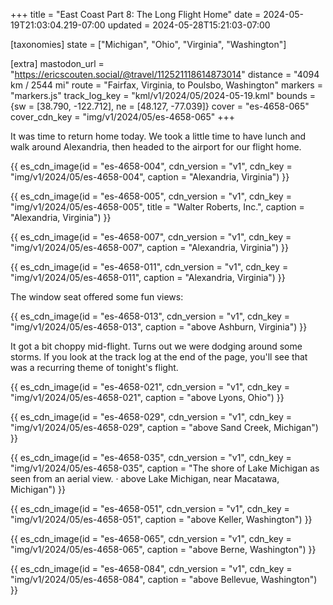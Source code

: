 +++
title = "East Coast Part 8: The Long Flight Home"
date = 2024-05-19T21:03:04.219-07:00
updated = 2024-05-28T15:21:03-07:00

[taxonomies]
state = ["Michigan", "Ohio", "Virginia", "Washington"]

[extra]
mastodon_url = "https://ericscouten.social/@travel/112521118614873014"
distance = "4094 km / 2544 mi"
route = "Fairfax, Virginia, to Poulsbo, Washington"
markers = "markers.js"
track_log_key = "kml/v1/2024/05/2024-05-19.kml"
bounds = {sw = [38.790, -122.712], ne = [48.127, -77.039]}
cover = "es-4658-065"
cover_cdn_key = "img/v1/2024/05/es-4658-065"
+++

It was time to return home today. We took a little time to have lunch and walk around Alexandria, then headed to the airport for our flight home.

<!-- more -->

{{ es_cdn_image(id = "es-4658-004", cdn_version = "v1", cdn_key = "img/v1/2024/05/es-4658-004", caption = "Alexandria, Virginia") }}

{{ es_cdn_image(id = "es-4658-005", cdn_version = "v1", cdn_key = "img/v1/2024/05/es-4658-005", title = "Walter Roberts, Inc.", caption = "Alexandria, Virginia") }}

{{ es_cdn_image(id = "es-4658-007", cdn_version = "v1", cdn_key = "img/v1/2024/05/es-4658-007", caption = "Alexandria, Virginia") }}

{{ es_cdn_image(id = "es-4658-011", cdn_version = "v1", cdn_key = "img/v1/2024/05/es-4658-011", caption = "Alexandria, Virginia") }}

The window seat offered some fun views:

{{ es_cdn_image(id = "es-4658-013", cdn_version = "v1", cdn_key = "img/v1/2024/05/es-4658-013", caption = "above Ashburn, Virginia") }}

It got a bit choppy mid-flight. Turns out we were dodging around some storms. If you look at the track log at the end of the page, you'll see that was a recurring theme of tonight's flight.

{{ es_cdn_image(id = "es-4658-021", cdn_version = "v1", cdn_key = "img/v1/2024/05/es-4658-021", caption = "above Lyons, Ohio") }}

{{ es_cdn_image(id = "es-4658-029", cdn_version = "v1", cdn_key = "img/v1/2024/05/es-4658-029", caption = "above Sand Creek, Michigan") }}

{{ es_cdn_image(id = "es-4658-035", cdn_version = "v1", cdn_key = "img/v1/2024/05/es-4658-035", caption = "The shore of Lake Michigan as seen from an aerial view. · above Lake Michigan, near Macatawa, Michigan") }}

{{ es_cdn_image(id = "es-4658-051", cdn_version = "v1", cdn_key = "img/v1/2024/05/es-4658-051", caption = "above Keller, Washington") }}

{{ es_cdn_image(id = "es-4658-065", cdn_version = "v1", cdn_key = "img/v1/2024/05/es-4658-065", caption = "above Berne, Washington") }}

{{ es_cdn_image(id = "es-4658-084", cdn_version = "v1", cdn_key = "img/v1/2024/05/es-4658-084", caption = "above Bellevue, Washington") }}
